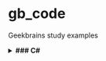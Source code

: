# gb_code
Geekbrains study examples

<details><summary><b>### C#</b></summary>

#### Примечание:

- Публичный [.gitignore](https://github.com/github/gitignore/blob/main/VisualStudio.gitignore) для vscode.

- Вспомогательный софт: [Microsoft .NET SDK 6.0](https://dotnet.microsoft.com/en-us/download/dotnet/6.0)

###  Установка в Ubuntu 22.04

```sh
sudo apt-get update && \
  sudo apt-get install -y dotnet-sdk-6.0 aspnetcore-runtime-6.0
```

- Инициализировать dotnet-консоль (стартер-пак структуры) в папке с проектом:

```sh
dotnet new console
```

- Запустить проект в консоли:

```sh
dotnet run
```


###  Базовые команды:

- Вывод данных:
```sh 
Console.Write("something");
```

- Считать данные c записью в переменную типа string: 
```sh
Console.Write("something");
string username = Console.ReadLine();
```


- Объявить целочисленную переменную:

```sh
int intA = 7
```

- Объявить тип вещественного числа для переменной (например, для деления с остатком):

```
double intA = 20 ;
double intB = 3 ;
Console.Write(intA / intB);
```

- Случайные числа (возвращает целое число от min до max , или от min до max-1):

```sh
new Random().Next(min,max);

double intA = new Random().Next(1, 10) ;
double intB = new Random().Next(1, 10) ;
Console.Write(intA / intB);
```


</details>
